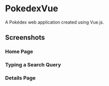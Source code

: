 # PokedexVue
A Pokédex web application created using Vue.js.

## Screenshots

### Home Page

### Typing a Search Query

### Details Page

